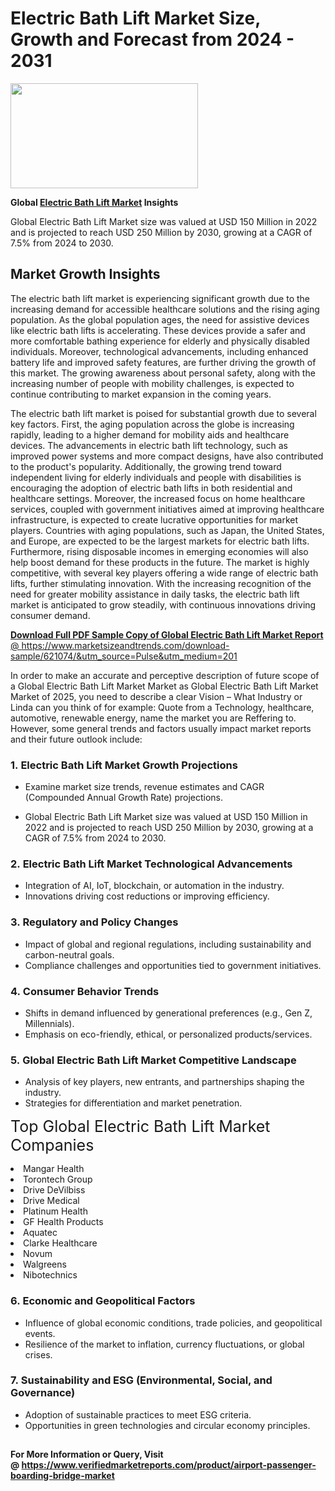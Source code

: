 <H1>Electric Bath Lift Market Size, Growth and Forecast from 2024 - 2031</H1><img class="aligncenter size-medium wp-image-584254" src="https://thirdeyenews.in/wp-content/uploads/2024/09/Global-Market-Research-300x168.jpeg" alt="" width="300" height="168" /><p><strong>Global&nbsp;<a href="https://www.marketsizeandtrends.com/download-sample/621074/&amp;utm_source=Pulse&amp;utm_medium=201">Electric Bath Lift Market</a> Insights</strong></p><p>Global Electric Bath Lift Market size was valued at USD 150 Million in 2022 and is projected to reach USD 250 Million by 2030, growing at a CAGR of 7.5% from 2024 to 2030.</p><p><h2>Market Growth Insights</h2> <p>The electric bath lift market is experiencing significant growth due to the increasing demand for accessible healthcare solutions and the rising aging population. As the global population ages, the need for assistive devices like electric bath lifts is accelerating. These devices provide a safer and more comfortable bathing experience for elderly and physically disabled individuals. Moreover, technological advancements, including enhanced battery life and improved safety features, are further driving the growth of this market. The growing awareness about personal safety, along with the increasing number of people with mobility challenges, is expected to continue contributing to market expansion in the coming years.</p> <p><a href="#"></a></p> <p>The electric bath lift market is poised for substantial growth due to several key factors. First, the aging population across the globe is increasing rapidly, leading to a higher demand for mobility aids and healthcare devices. The advancements in electric bath lift technology, such as improved power systems and more compact designs, have also contributed to the product's popularity. Additionally, the growing trend toward independent living for elderly individuals and people with disabilities is encouraging the adoption of electric bath lifts in both residential and healthcare settings. Moreover, the increased focus on home healthcare services, coupled with government initiatives aimed at improving healthcare infrastructure, is expected to create lucrative opportunities for market players. Countries with aging populations, such as Japan, the United States, and Europe, are expected to be the largest markets for electric bath lifts. Furthermore, rising disposable incomes in emerging economies will also help boost demand for these products in the future. The market is highly competitive, with several key players offering a wide range of electric bath lifts, further stimulating innovation. With the increasing recognition of the need for greater mobility assistance in daily tasks, the electric bath lift market is anticipated to grow steadily, with continuous innovations driving consumer demand.</p> <p><a href="#"></p><p><span class=""><strong>Download Full PDF Sample Copy of Global Electric Bath Lift Market Report</strong> @ <a href="https://www.marketsizeandtrends.com/download-sample/621074/&amp;utm_source=Pulse&amp;utm_medium=201" target="_blank">https://www.marketsizeandtrends.com/download-sample/621074/&amp;utm_source=Pulse&amp;utm_medium=201</a></span></p><p>In order to make an accurate and perceptive description of future scope of a Global&nbsp;Electric Bath Lift Market Market as Global&nbsp;Electric Bath Lift Market Market of 2025, you need to describe a clear Vision &ndash; What Industry or Linda can you think of for example: Quote from a Technology, healthcare, automotive, renewable energy, name the market you are Reffering to. However, some general trends and factors usually impact market reports and their future outlook include:</p><h3>1.&nbsp;<strong>Electric Bath Lift Market Growth Projections</strong></h3><ul><li>Examine market size trends, revenue estimates and CAGR (Compounded Annual Growth Rate) projections.</li><li><p>Global Electric Bath Lift Market size was valued at USD 150 Million in 2022 and is projected to reach USD 250 Million by 2030, growing at a CAGR of 7.5% from 2024 to 2030.</p></li></ul><h3>2.&nbsp;<strong>Electric Bath Lift Market Technological Advancements</strong></h3><ul><li>Integration of AI, IoT, blockchain, or automation in the industry.</li><li>Innovations driving cost reductions or improving efficiency.</li></ul><h3>3.&nbsp;<strong>Regulatory and Policy Changes</strong></h3><ul><li>Impact of global and regional regulations, including sustainability and carbon-neutral goals.</li><li>Compliance challenges and opportunities tied to government initiatives.</li></ul><h3>4.&nbsp;<strong>Consumer Behavior Trends</strong></h3><ul><li>Shifts in demand influenced by generational preferences (e.g., Gen Z, Millennials).</li><li>Emphasis on eco-friendly, ethical, or personalized products/services.</li></ul><h3>5.&nbsp;<strong>Global Electric Bath Lift Market Competitive Landscape</strong></h3><ul><li>Analysis of key players, new entrants, and partnerships shaping the industry.</li><li>Strategies for differentiation and market penetration.</li></ul><p data-pm-slice="1 1 []"><span style="color: inherit; font-family: inherit; font-size: 25px;">Top Global Electric Bath Lift Market Companies</span></p><div class="" data-test-id=""><p><li>Mangar Health</li><li> Torontech Group</li><li> Drive DeVilbiss</li><li> Drive Medical</li><li> Platinum Health</li><li> GF Health Products</li><li> Aquatec</li><li> Clarke Healthcare</li><li> Novum</li><li> Walgreens</li><li> Nibotechnics</li></p></div><h3>6.&nbsp;<strong>Economic and Geopolitical Factors</strong></h3><ul><li>Influence of global economic conditions, trade policies, and geopolitical events.</li><li>Resilience of the market to inflation, currency fluctuations, or global crises.</li></ul><h3>7.&nbsp;<strong>Sustainability and ESG (Environmental, Social, and Governance)</strong></h3><ul><li>Adoption of sustainable practices to meet ESG criteria.</li><li>Opportunities in green technologies and circular economy principles.</li></ul><h2><strong style="font-size: 14px;">For More Information or Query, Visit @&nbsp;</strong><a style="background-color: #ffffff; font-size: 14px;" href="https://www.marketsizeandtrends.com/report/electric-bath-lift-market/" target="_blank">https://www.verifiedmarketreports.com/product/airport-passenger-boarding-bridge-market</a></h2>
